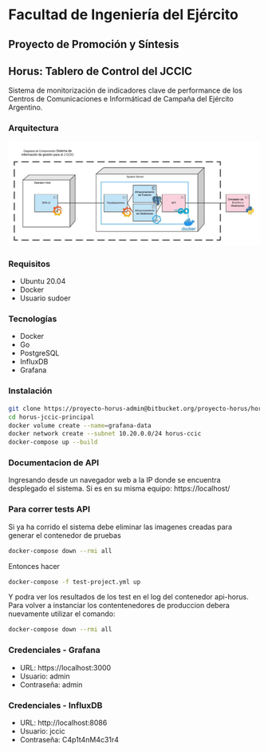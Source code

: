 # Facultad de Ingeniería del Ejército
## Proyecto de Promoción y Síntesis

## Horus: Tablero de Control del JCCIC
Sistema de monitorización de indicadores clave de performance de los Centros de Comunicaciones e Informáticad de Campaña del Ejército Argentino.

### Arquitectura
![Arquitectura Horus](./img/Sistema%20de%20Gestión%20Informático%20para%20las%20facilidades%20del%20CCIC%20-%20Arquitectura%20HORUS.jpeg)

### Requisitos
* Ubuntu 20.04
* Docker
* Usuario sudoer

### Tecnologías
* Docker
* Go
* PostgreSQL
* InfluxDB
* Grafana
### Instalación
```bash
git clone https://proyecto-horus-admin@bitbucket.org/proyecto-horus/horus-jccic-principal.git
cd horus-jccic-principal
docker volume create --name=grafana-data
docker network create --subnet 10.20.0.0/24 horus-ccic
docker-compose up --build
```
### Documentacion de API
Ingresando desde un navegador web a la IP donde se encuentra desplegado el sistema. Si es en su misma equipo: https://localhost/
### Para correr tests API
Si ya ha corrido el sistema debe eliminar las imagenes creadas para generar el contenedor de pruebas
```bash
docker-compose down --rmi all
```
Entonces hacer
```bash
docker-compose -f test-project.yml up
```
Y podra ver los resultados de los test en el log del contenedor api-horus. Para volver a instanciar los contentenedores de
produccion debera nuevamente utilizar el comando:
```bash
docker-compose down --rmi all
```
### Credenciales - Grafana
- URL: https://localhost:3000
- Usuario: admin
- Contraseña: admin

### Credenciales - InfluxDB
- URL: http://localhost:8086
- Usuario: jccic
- Contraseña: C4p1t4nM4c31r4
